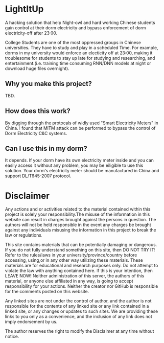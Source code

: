 # LightItUp
A hacking solution that help Night-owl and hard working Chinese students gain control at their dorm electricity and bypass enforcement of dorm electricity-off after 23:00.

College Students are one of the most oppressed groups in Chinese universities. They have to study and play in a scheduled Time. For example, dorms in my university would enforce an electicity off at 23:00, making it troublesome for students to stay up late for studying and researching, and entertainment.(i.e. training time consuming RNN/DNN models at night or download huge files overnight).

## Why you make this project?
TBD.

## How does this work?
By digging through the protocals of widly used "Smart Electricity Meters" in China. I found that MITM attack can be performed to bypass the control of Dorm Electricity C&C systems.

## Can I use this in my dorm?
It depends. If your dorm have its own electricity meter inside and you can easily access it without any problem, you may be eiligible to use this solution. Your dorm's electricity meter should be manufactured in China and support DL/T645-2007 protocol.

# Disclaimer
Any actions and or activities related to the material contained within this project is solely your responsibility.The misuse of the information in this website can result in charges brought against the persons in question. The authors will not be held responsible in the event any charges be brought against any individuals misusing the information in this project to break the law or regulations.

This site contains materials that can be potentially damaging or dangerous. If you do not fully understand something on this site, then DO NOT TRY IT! Refer to the rules/laws in your university/province/country before accessing, using,or in any other way utilizing these materials. These materials are for educational and research purposes only. Do not attempt to violate the law with anything contained here. If this is your intention, then LEAVE NOW! Neither administration of this server, the authors of this material, or anyone else affiliated in any way, is going to accept responsibility for your actions. Neither the creator nor GitHub is responsible for the comments posted on this website.

Any linked sites are not under the control of author, and the author is not responsible for the contents of any linked site or any link contained in a linked site, or any changes or updates to such sites. We are providing these links to you only as a convenience, and the inclusion of any link does not imply endorsement by us.

The author reserves the right to modify the Disclaimer at any time without notice.
